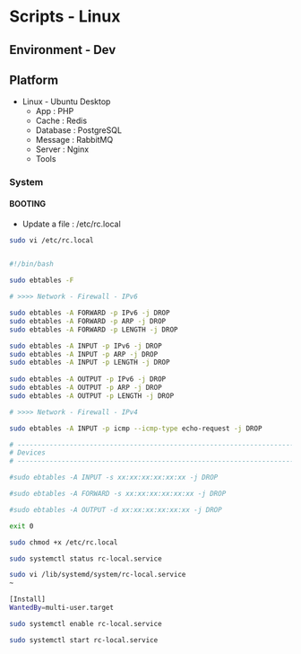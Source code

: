 # Scripts - Linux

## Environment - Dev

## Platform

* Linux - Ubuntu Desktop
  * App : PHP
  * Cache : Redis
  * Database : PostgreSQL
  * Message : RabbitMQ
  * Server : Nginx
  * Tools

### System

#### BOOTING

* Update a file : /etc/rc.local

```bash
sudo vi /etc/rc.local


#!/bin/bash

sudo ebtables -F

# >>>> Network - Firewall - IPv6

sudo ebtables -A FORWARD -p IPv6 -j DROP
sudo ebtables -A FORWARD -p ARP -j DROP
sudo ebtables -A FORWARD -p LENGTH -j DROP

sudo ebtables -A INPUT -p IPv6 -j DROP
sudo ebtables -A INPUT -p ARP -j DROP
sudo ebtables -A INPUT -p LENGTH -j DROP
 
sudo ebtables -A OUTPUT -p IPv6 -j DROP
sudo ebtables -A OUTPUT -p ARP -j DROP
sudo ebtables -A OUTPUT -p LENGTH -j DROP

# >>>> Network - Firewall - IPv4

sudo ebtables -A INPUT -p icmp --icmp-type echo-request -j DROP

# ------------------------------------------------------------------------------------------------------------------
# Devices
# ------------------------------------------------------------------------------------------------------------------

#sudo ebtables -A INPUT -s xx:xx:xx:xx:xx:xx -j DROP

#sudo ebtables -A FORWARD -s xx:xx:xx:xx:xx:xx -j DROP

#sudo ebtables -A OUTPUT -d xx:xx:xx:xx:xx:xx -j DROP

exit 0

```

```bash
sudo chmod +x /etc/rc.local

sudo systemctl status rc-local.service
```

```bash
sudo vi /lib/systemd/system/rc-local.service
~

[Install]
WantedBy=multi-user.target
```

```bash
sudo systemctl enable rc-local.service

sudo systemctl start rc-local.service
```
